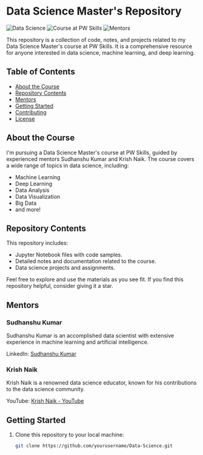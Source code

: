 # Data Science Master's Repository

![Data Science](https://img.shields.io/badge/Data%20Science-Master's-blue)
![Course at PW Skills](https://img.shields.io/badge/Course-PW%20Skills-red)
![Mentors](https://img.shields.io/badge/Mentors-Sudhanshu%20Kumar%20%7C%20Krish%20Naik-brightgreen)

This repository is a collection of code, notes, and projects related to my Data Science Master's course at PW Skills. It is a comprehensive resource for anyone interested in data science, machine learning, and deep learning.

## Table of Contents

- [About the Course](#about-the-course)
- [Repository Contents](#repository-contents)
- [Mentors](#mentors)
- [Getting Started](#getting-started)
- [Contributing](#contributing)
- [License](#license)

## About the Course

I'm pursuing a Data Science Master's course at PW Skills, guided by experienced mentors Sudhanshu Kumar and Krish Naik. The course covers a wide range of topics in data science, including:

- Machine Learning
- Deep Learning
- Data Analysis
- Data Visualization
- Big Data
- and more!

## Repository Contents

This repository includes:

- Jupyter Notebook files with code samples.
- Detailed notes and documentation related to the course.
- Data science projects and assignments.

Feel free to explore and use the materials as you see fit. If you find this repository helpful, consider giving it a star.

## Mentors

### Sudhanshu Kumar

Sudhanshu Kumar is an accomplished data scientist with extensive experience in machine learning and artificial intelligence.

LinkedIn: [Sudhanshu Kumar](https://www.linkedin.com/in/-sudhanshu-kumar?lipi=urn%3Ali%3Apage%3Ad_flagship3_profile_view_base_contact_details%3BaeKLjdDvQd6uIeoG5t1Vpw%3D%3D)

### Krish Naik

Krish Naik is a renowned data science educator, known for his contributions to the data science community.

YouTube: [Krish Naik - YouTube](https://www.youtube.com/user/krishnaik06)

## Getting Started

1. Clone this repository to your local machine:

   ```bash
   git clone https://github.com/yourusername/Data-Science.git

 
